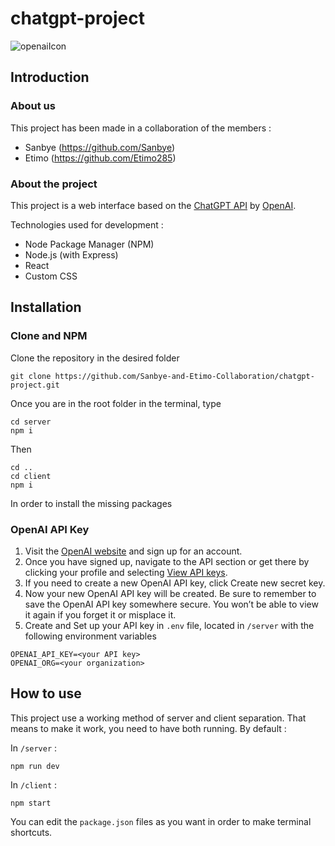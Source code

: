 # chatgpt-project

![openaiIcon](https://mrvian.com/wp-content/uploads/2023/02/logo-open-ai.png) 

## Introduction

### About us

This project has been made in a collaboration of the members :  

- Sanbye (https://github.com/Sanbye)  
- Etimo (https://github.com/Etimo285)

### About the project

This project is a web interface based on the [ChatGPT API](https://platform.openai.com/docs/introduction) by [OpenAI](https://openai.com/).

Technologies used for development :

- Node Package Manager (NPM)
- Node.js (with Express)
- React
- Custom CSS

## Installation

### Clone and NPM

Clone the repository in the desired folder
```
git clone https://github.com/Sanbye-and-Etimo-Collaboration/chatgpt-project.git
```

Once you are in the root folder in the terminal, type
```
cd server
npm i
```
Then
```
cd ..
cd client
npm i
```
In order to install the missing packages

### OpenAI API Key

1. Visit the [OpenAI website](https://platform.openai.com) and sign up for an account.
2. Once you have signed up, navigate to the API section or get there by clicking your profile and selecting [View API keys](https://platform.openai.com/account/api-keys).
3. If you need to create a new OpenAI API key, click Create new secret key.
4. Now your new OpenAI API key will be created. Be sure to remember to save the OpenAI API key somewhere secure. You won’t be able to view it again if you forget it or misplace it.
5. Create and Set up your API key in `.env` file, located in `/server` with the following environment variables


```
OPENAI_API_KEY=<your API key>
OPENAI_ORG=<your organization>
```

## How to use

This project use a working method of server and client separation. That means to make it work, you need to have both running. By default :

In `/server` :
```
npm run dev
```

In `/client` :
```
npm start
```

You can edit the `package.json` files as you want in order to make terminal shortcuts.